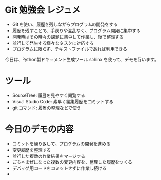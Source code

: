 # Git 勉強会 レジュメ

* Git を使い、履歴を残しながらプログラムの開発をする
* 履歴を残すことで、手戻りや混乱なく、プログラム開発に集中する
* 開発時はその時々の課題に集中して作業し、後で整理する
* 並行して発生する様々なタスクに対応する
* プログラムに限らず、テキストファイルであれば利用できる

今日は、Python製ドキュメント生成ツール sphinx を使って、デモを行います。

# ツール

* SourceTree: 履歴を見やすく閲覧する
* Visual Studio Code: 素早く編集履歴をコミットする
* git コマンド: 履歴の整理などで使う

# 今日のデモの内容

* コミットを繰り返して、プログラムの開発を進める
* 変更履歴を整理する
* 並行した複数の作業結果をマージする
* ごちゃまぜになった複数の変更内容を、整理した履歴をつくる
* デバッグ用コードをコミットせずに作業し続ける
* 